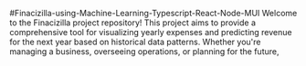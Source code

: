 #Finacizilla-using-Machine-Learning-Typescript-React-Node-MUI
Welcome to the Finacizilla project repository! This project aims to provide a comprehensive tool for visualizing yearly expenses and predicting revenue for the next year based on historical data patterns. Whether you're managing a business, overseeing operations, or planning for the future, 
